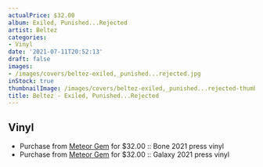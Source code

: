 ```yaml
---
actualPrice: $32.00
album: Exiled, Punished...Rejected
artist: Beltez
categories:
- Vinyl
date: '2021-07-11T20:52:13'
draft: false
images:
- /images/covers/beltez-exiled,_punished...rejected.jpg
inStock: true
thumbnailImage: /images/covers/beltez-exiled,_punished...rejected-thumb.jpg
title: Beltez - Exiled, Punished...Rejected
---
```


## Vinyl
* Purchase from [Meteor Gem](https://meteor-gem.com/products/beltez-exiled-punished-rejected-lp) for $32.00 :: Bone 2021 press vinyl
* Purchase from [Meteor Gem](https://meteor-gem.com/products/beltez-exiled-punished-rejected-lp) for $32.00 :: Galaxy 2021 press vinyl
